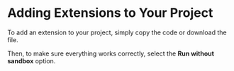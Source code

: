 # Adding Extensions to Your Project
To add an extension to your project, simply copy the code or download the file.

Then, to make sure everything works correctly, select the **Run without sandbox** option.
